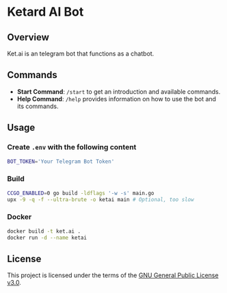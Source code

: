 
# Ketard AI Bot

## Overview
Ket.ai is an telegram bot that functions as a chatbot.

## Commands
- **Start Command**: `/start` to get an introduction and available commands.
- **Help Command**: `/help` provides information on how to use the bot and its commands.

## Usage

### Create `.env` with the following content
```bash
BOT_TOKEN='Your Telegram Bot Token'
```

### Build
```bash
CCGO_ENABLED=0 go build -ldflags '-w -s' main.go
upx -9 -q -f --ultra-brute -o ketai main # Optional, too slow
```

### Docker
```bash
docker build -t ket.ai .
docker run -d --name ketai
```

## License
This project is licensed under the terms of the [GNU General Public License v3.0](LICENSE).
